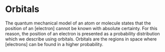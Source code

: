# Orbitals

The quantum mechanical model of an atom or molecule states that the position of an [electron] cannot be known with absolute certainty. For this reason, the position of an electron is presented as a probability distribution which we describe using orbitals. Orbitals are the regions in space where [electrons] can be found in a higher probability.